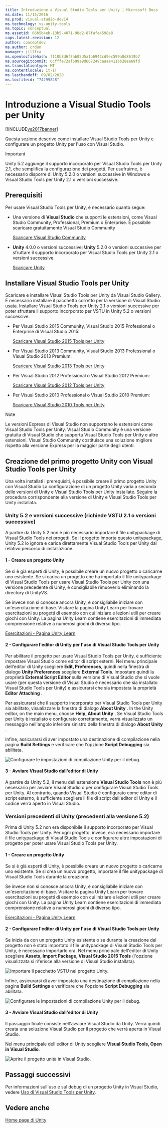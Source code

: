 ```yaml
---
title: Introduzione a Visual Studio Tools per Unity | Microsoft Docs
ms.date: 11/15/2016
ms.prod: visual-studio-dev14
ms.technology: vs-unity-tools
ms.topic: conceptual
ms.assetid: 66b5b4eb-13b5-4071-98d2-87fafa4598a8
caps.latest.revision: 12
author: conceptdev
ms.author: crdun
manager: jillfra
ms.openlocfilehash: f110b8d6f7ab05d5a1b6942cd9ec599a8d8619b7
ms.sourcegitcommit: 6cfffa72af599a9d667249caaaa411bb28ea69fd
ms.translationtype: MT
ms.contentlocale: it-IT
ms.lasthandoff: 09/02/2020
ms.locfileid: "74299828"
---
```

# <a name="getting-started-with-visual-studio-tools-for-unity"></a>Introduzione a Visual Studio Tools per Unity
[!INCLUDE[vs2017banner](../includes/vs2017banner.md)]

Questa sezione descrive come installare Visual Studio Tools per Unity e configurare un progetto Unity per l'uso con Visual Studio.  
  
> [!IMPORTANT]
> Unity 5.2 aggiunge il supporto incorporato per Visual Studio Tools per Unity 2.1, che semplifica la configurazione dei progetti. Per usufruirne, è necessario disporre di Unity 5.2.0 o versioni successive in Windows e Visual Studio Tools per Unity 2.1 o versioni successive.  
  
## <a name="prerequisites"></a>Prerequisiti  
 Per usare Visual Studio Tools per Unity, è necessario quanto segue:  
  
- Una versione di **Visual Studio** che supporti le estensioni, come Visual Studio Community, Professional, Premium o Enterprise. È possibile scaricare gratuitamente Visual Studio Community  
  
     [Scaricare Visual Studio Community](https://www.visualstudio.com/downloads/download-visual-studio-vs)  
  
- **Unity** 4.0.0 o versioni successive; **Unity** 5.2.0 o versioni successive per sfruttare il supporto incorporato per Visual Studio Tools per Unity 2.1 o versioni successive.  
  
     [Scaricare Unity](https://unity3d.com/get-unity/download)  
  
## <a name="install-visual-studio-tools-for-unity"></a>Installare Visual Studio Tools per Unity  
 Scaricare e installare Visual Studio Tools per Unity da Visual Studio Gallery. È necessario installare il pacchetto corretto per la versione di Visual Studio usata. Installare Visual Studio Tools per Unity 2.1 o versioni successive per poter sfruttare il supporto incorporato per VSTU in Unity 5.2 o versioni successive.  
  
- Per Visual Studio 2015 Community, Visual Studio 2015 Professional o Enterprise di Visual Studio 2015:  
  
     [Scaricare Visual Studio 2015 Tools per Unity](https://visualstudiogallery.msdn.microsoft.com/8d26236e-4a64-4d64-8486-7df95156aba9)  
  
- Per Visual Studio 2013 Community, Visual Studio 2013 Professional o Visual Studio 2013 Premium:  
  
     [Scaricare Visual Studio 2013 Tools per Unity](https://visualstudiogallery.msdn.microsoft.com/20b80b8c-659b-45ef-96c1-437828fe7cf2)  
  
- Per Visual Studio 2012 Professional o Visual Studio 2012 Premium:  
  
     [Scaricare Visual Studio 2012 Tools per Unity](https://visualstudiogallery.msdn.microsoft.com/7ab11d2a-f413-4ed6-b3de-ff1d05157714)  
  
- Per Visual Studio 2010 Professional o Visual Studio 2010 Premium:  
  
     [Scaricare Visual Studio 2010 Tools per Unity](https://visualstudiogallery.msdn.microsoft.com/6e536faa-ce73-494a-a746-6a14753015f1)  
  
> [!NOTE]
> Le versioni Express di Visual Studio non supportano le estensioni come Visual Studio Tools per Unity. Visual Studio Community è una versione gratuita di Visual Studio che supporta Visual Studio Tools per Unity e altre estensioni. Visual Studio Community costituisce una soluzione migliore rispetto alla versione Express per la maggior parte degli utenti.  
  
## <a name="your-first-unity-project-with-visual-studio-tools-for-unity"></a>Creazione del primo progetto Unity con Visual Studio Tools per Unity  
 Una volta installati i prerequisiti, è possibile creare il primo progetto Unity con Visual Studio La configurazione di un progetto Unity varia a seconda delle versioni di Unity e Visual Studio Tools per Unity installate. Seguire la procedura corrispondente alla versione di Unity e Visual Studio Tools per Unity installata.  
  
### <a name="unity-52-and-higher-requires-vstu-21-or-higher"></a>Unity 5.2 e versioni successive (richiede VSTU 2.1 o versioni successive)  
 A partire da Unity 5.2 non è più necessario importare il file unitypackage di Visual Studio Tools nei progetti. Se il progetto importa questo unitypackage, Unity 5.2 lo ignora e carica direttamente Visual Studio Tools per Unity dal relativo percorso di installazione.  
  
#### <a name="1---create-a-unity-project"></a>1 - Creare un progetto Unity  
 Se si è già esperti di Unity, è possibile creare un nuovo progetto o caricarne uno esistente. Se si carica un progetto che ha importato il file unitypackage di Visual Studio Tools per usare Visual Studio Tools per Unity con una versione precedente di Unity, è consigliabile rimuoverlo eliminando la directory di UnityVS.  
  
 Se invece non si conosce ancora Unity, è consigliabile iniziare con un'esercitazione di base. Visitare la pagina Unity Learn per trovare esercitazioni su progetti di esempio con cui iniziare e lezioni utili per creare giochi con Unity. La pagina Unity Learn contiene esercitazioni di immediata comprensione relative a numerosi giochi di diverso tipo.  
  
 [Esercitazioni - Pagina Unity Learn](https://learn.unity.com/tutorials)  
  
#### <a name="2---configure-unity-editor-to-use-visual-studio-tools-for-unity"></a>2 - Configurare l'editor di Unity per l'uso di Visual Studio Tools per Unity  
 Per abilitare il progetto per usare Visual Studio Tools per Unity, è sufficiente impostare Visual Studio come editor di script esterni. Nel menu principale dell'editor di Unity scegliere **Edit, Preferences**, quindi nella finestra di dialogo **Unity Preferences** scegliere **External Tools**. Impostare quindi la proprietà **External Script Editor** sulla versione di Visual Studio che si vuole usare (per questa versione di Visual Studio è necessario che sia installato Visual Studio Tools per Unity) e assicurarsi che sia impostata la proprietà **Editor Attaching** .  
  
 Per assicurarsi che il supporto incorporato per Visual Studio Tools per Unity sia abilitato, visualizzare la finestra di dialogo **About Unity** . In the Unity editor, on the main menu, choose **Help, About Unity** . Se Visual Studio Tools per Unity è installato e configurato correttamente, verrà visualizzato un messaggio nell'angolo inferiore sinistro della finestra di dialogo **About Unity** .  
  
 Infine, assicurarsi di aver impostato una destinazione di compilazione nella pagina **Build Settings** e verificare che l'opzione **Script Debugging** sia abilitata.  
  
 ![Configurare le impostazioni di compilazione Unity per il debug.](../cross-platform/media/vstu-debugging-build-settings.png "vstu_debugging_build_settings")  
  
#### <a name="3---launch-visual-studio-from-the-unity-editor"></a>3 - Avviare Visual Studio dall'editor di Unity  
 A partire da Unity 5.2, il menu dell'estensione **Visual Studio Tools** non è più necessario per avviare Visual Studio o per configurare Visual Studio Tools per Unity. Al contrario, quando Visual Studio è configurato come editor di script esterno, è sufficiente scegliere il file di script dall'editor di Unity e il codice verrà aperto in Visual Studio.  
  
### <a name="previous-versions-of-unity-pre-52"></a>Versioni precedenti di Unity (precedenti alla versione 5.2)  
 Prima di Unity 5.2 non era disponibile il supporto incorporato per Visual Studio Tools per Unity. Per ogni progetto, invece, era necessario importare il file unitypackage di Visual Studio Tools e configurare altre impostazioni di progetto per poter usare Visual Studio Tools per Unity.  
  
#### <a name="1---create-a-unity-project"></a>1 - Creare un progetto Unity  
 Se si è già esperti di Unity, è possibile creare un nuovo progetto o caricarne uno esistente. Se si crea un nuovo progetto, importare il file unitypackage di Visual Studio Tools durante la creazione.  
  
 Se invece non si conosce ancora Unity, è consigliabile iniziare con un'esercitazione di base. Visitare la pagina Unity Learn per trovare esercitazioni su progetti di esempio con cui iniziare e lezioni utili per creare giochi con Unity. La pagina Unity Learn contiene esercitazioni di immediata comprensione relative a numerosi giochi di diverso tipo.  
  
 [Esercitazioni - Pagina Unity Learn](https://learn.unity.com/tutorials)  
  
#### <a name="2---configure-unity-editor-to-use-visual-studio-tools-for-unity"></a>2 - Configurare l'editor di Unity per l'uso di Visual Studio Tools per Unity  
 Se inizia da con un progetto Unity esistente o se durante la creazione del progetto non è stato importato il file unitypackage di Visual Studio Tools per Unity, è necessario importarlo ora. Nel menu principale dell'editor di Unity scegliere **Assets, Import Package, Visual Studio 2015 Tools** (l'opzione visualizzata si riferisce alla versione di Visual Studio installata).  
  
 ![Importare il pacchetto VSTU nel progetto Unity.](../cross-platform/media/vstu-configure-unity-import-vstu.png "vstu_configure_unity_import_vstu")  
  
 Infine, assicurarsi di aver impostato una destinazione di compilazione nella pagina **Build Settings** e verificare che l'opzione **Script Debugging** sia abilitata.  
  
 ![Configurare le impostazioni di compilazione Unity per il debug.](../cross-platform/media/vstu-debugging-build-settings.png "vstu_debugging_build_settings")  
  
#### <a name="3---launch-visual-studio-from-unity-editor"></a>3 - Avviare Visual Studio dall'editor di Unity  
 Il passaggio finale consiste nell'avviare Visual Studio da Unity. Verrà quindi creata una soluzione Visual Studio per il progetto che verrà aperta in Visual Studio.  
  
 Nel menu principale dell'editor di Unity scegliere **Visual Studio Tools, Open in Visual Studio**.  
  
 ![Aprire il progetto unità in Visual Studio.](../cross-platform/media/vstu-configure-open-in-visual-studio.png "vstu_configure_open_in_visual_studio")  
  
## <a name="next-steps"></a>Passaggi successivi  
 Per informazioni sull'uso e sul debug di un progetto Unity in Visual Studio, vedere [Uso di Visual Studio Tools per Unity](../cross-platform/getting-started-with-visual-studio-tools-for-unity.md).  
  
## <a name="see-also"></a>Vedere anche  
 [Home page di Unity](https://unity.com/)
